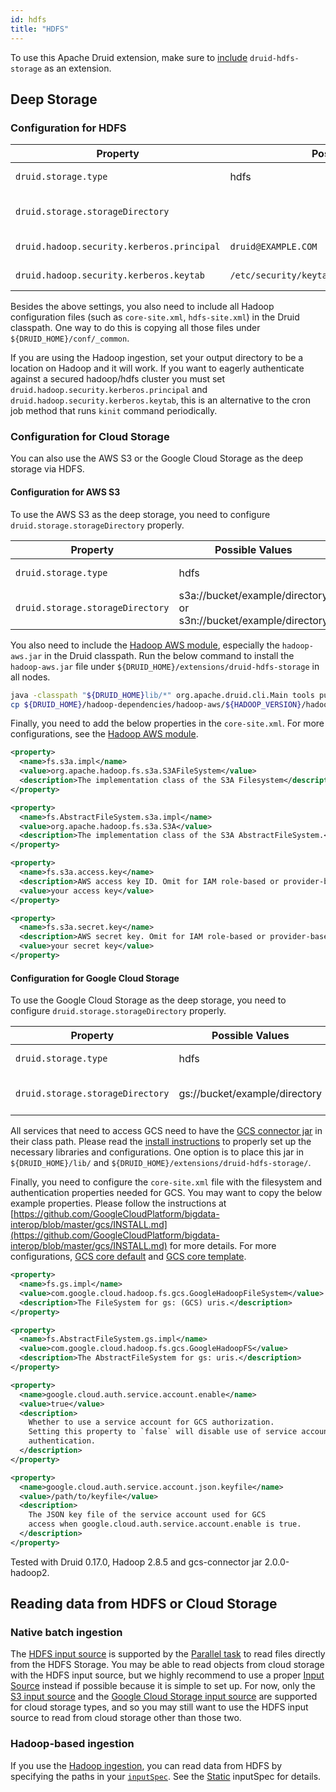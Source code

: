 ```yaml
---
id: hdfs
title: "HDFS"
---
```


<!--
  ~ Licensed to the Apache Software Foundation (ASF) under one
  ~ or more contributor license agreements.  See the NOTICE file
  ~ distributed with this work for additional information
  ~ regarding copyright ownership.  The ASF licenses this file
  ~ to you under the Apache License, Version 2.0 (the
  ~ "License"); you may not use this file except in compliance
  ~ with the License.  You may obtain a copy of the License at
  ~
  ~   http://www.apache.org/licenses/LICENSE-2.0
  ~
  ~ Unless required by applicable law or agreed to in writing,
  ~ software distributed under the License is distributed on an
  ~ "AS IS" BASIS, WITHOUT WARRANTIES OR CONDITIONS OF ANY
  ~ KIND, either express or implied.  See the License for the
  ~ specific language governing permissions and limitations
  ~ under the License.
  -->


To use this Apache Druid extension, make sure to [include](../../development/extensions.md#loading-extensions) `druid-hdfs-storage` as an extension.

## Deep Storage

### Configuration for HDFS

|Property|Possible Values|Description|Default|
|--------|---------------|-----------|-------|
|`druid.storage.type`|hdfs||Must be set.|
|`druid.storage.storageDirectory`||Directory for storing segments.|Must be set.|
|`druid.hadoop.security.kerberos.principal`|`druid@EXAMPLE.COM`| Principal user name |empty|
|`druid.hadoop.security.kerberos.keytab`|`/etc/security/keytabs/druid.headlessUser.keytab`|Path to keytab file|empty|

Besides the above settings, you also need to include all Hadoop configuration files (such as `core-site.xml`, `hdfs-site.xml`)
in the Druid classpath. One way to do this is copying all those files under `${DRUID_HOME}/conf/_common`.

If you are using the Hadoop ingestion, set your output directory to be a location on Hadoop and it will work.
If you want to eagerly authenticate against a secured hadoop/hdfs cluster you must set `druid.hadoop.security.kerberos.principal` and `druid.hadoop.security.kerberos.keytab`, this is an alternative to the cron job method that runs `kinit` command periodically.

### Configuration for Cloud Storage

You can also use the AWS S3 or the Google Cloud Storage as the deep storage via HDFS.

#### Configuration for AWS S3

To use the AWS S3 as the deep storage, you need to configure `druid.storage.storageDirectory` properly.

|Property|Possible Values|Description|Default|
|--------|---------------|-----------|-------|
|`druid.storage.type`|hdfs| |Must be set.|
|`druid.storage.storageDirectory`|s3a://bucket/example/directory or s3n://bucket/example/directory|Path to the deep storage|Must be set.|

You also need to include the [Hadoop AWS module](https://hadoop.apache.org/docs/current/hadoop-aws/tools/hadoop-aws/index.html), especially the `hadoop-aws.jar` in the Druid classpath.
Run the below command to install the `hadoop-aws.jar` file under `${DRUID_HOME}/extensions/druid-hdfs-storage` in all nodes.

```bash
java -classpath "${DRUID_HOME}lib/*" org.apache.druid.cli.Main tools pull-deps -h "org.apache.hadoop:hadoop-aws:${HADOOP_VERSION}";
cp ${DRUID_HOME}/hadoop-dependencies/hadoop-aws/${HADOOP_VERSION}/hadoop-aws-${HADOOP_VERSION}.jar ${DRUID_HOME}/extensions/druid-hdfs-storage/
```

Finally, you need to add the below properties in the `core-site.xml`.
For more configurations, see the [Hadoop AWS module](https://hadoop.apache.org/docs/current/hadoop-aws/tools/hadoop-aws/index.html).

```xml
<property>
  <name>fs.s3a.impl</name>
  <value>org.apache.hadoop.fs.s3a.S3AFileSystem</value>
  <description>The implementation class of the S3A Filesystem</description>
</property>

<property>
  <name>fs.AbstractFileSystem.s3a.impl</name>
  <value>org.apache.hadoop.fs.s3a.S3A</value>
  <description>The implementation class of the S3A AbstractFileSystem.</description>
</property>

<property>
  <name>fs.s3a.access.key</name>
  <description>AWS access key ID. Omit for IAM role-based or provider-based authentication.</description>
  <value>your access key</value>
</property>

<property>
  <name>fs.s3a.secret.key</name>
  <description>AWS secret key. Omit for IAM role-based or provider-based authentication.</description>
  <value>your secret key</value>
</property>
```

#### Configuration for Google Cloud Storage

To use the Google Cloud Storage as the deep storage, you need to configure `druid.storage.storageDirectory` properly.

|Property|Possible Values|Description|Default|
|--------|---------------|-----------|-------|
|`druid.storage.type`|hdfs||Must be set.|
|`druid.storage.storageDirectory`|gs://bucket/example/directory|Path to the deep storage|Must be set.|

All services that need to access GCS need to have the [GCS connector jar](https://cloud.google.com/dataproc/docs/concepts/connectors/cloud-storage#other_sparkhadoop_clusters) in their class path.
Please read the [install instructions](https://github.com/GoogleCloudPlatform/bigdata-interop/blob/master/gcs/INSTALL.md)
to properly set up the necessary libraries and configurations.
One option is to place this jar in `${DRUID_HOME}/lib/` and `${DRUID_HOME}/extensions/druid-hdfs-storage/`.

Finally, you need to configure the `core-site.xml` file with the filesystem
and authentication properties needed for GCS. You may want to copy the below
example properties. Please follow the instructions at
[https://github.com/GoogleCloudPlatform/bigdata-interop/blob/master/gcs/INSTALL.md](https://github.com/GoogleCloudPlatform/bigdata-interop/blob/master/gcs/INSTALL.md)
for more details.
For more configurations, [GCS core default](https://github.com/GoogleCloudPlatform/bigdata-interop/blob/master/gcs/conf/gcs-core-default.xml)
and [GCS core template](https://github.com/GoogleCloudPlatform/bdutil/blob/master/conf/hadoop2/gcs-core-template.xml).

```xml
<property>
  <name>fs.gs.impl</name>
  <value>com.google.cloud.hadoop.fs.gcs.GoogleHadoopFileSystem</value>
  <description>The FileSystem for gs: (GCS) uris.</description>
</property>

<property>
  <name>fs.AbstractFileSystem.gs.impl</name>
  <value>com.google.cloud.hadoop.fs.gcs.GoogleHadoopFS</value>
  <description>The AbstractFileSystem for gs: uris.</description>
</property>

<property>
  <name>google.cloud.auth.service.account.enable</name>
  <value>true</value>
  <description>
    Whether to use a service account for GCS authorization.
    Setting this property to `false` will disable use of service accounts for
    authentication.
  </description>
</property>

<property>
  <name>google.cloud.auth.service.account.json.keyfile</name>
  <value>/path/to/keyfile</value>
  <description>
    The JSON key file of the service account used for GCS
    access when google.cloud.auth.service.account.enable is true.
  </description>
</property>
```

Tested with Druid 0.17.0, Hadoop 2.8.5 and gcs-connector jar 2.0.0-hadoop2.

## Reading data from HDFS or Cloud Storage

### Native batch ingestion

The [HDFS input source](../../ingestion/native-batch.md#hdfs-input-source) is supported by the [Parallel task](../../ingestion/native-batch.md#parallel-task)
to read files directly from the HDFS Storage. You may be able to read objects from cloud storage
with the HDFS input source, but we highly recommend to use a proper
[Input Source](../../ingestion/native-batch.md#input-sources) instead if possible because
it is simple to set up. For now, only the [S3 input source](../../ingestion/native-batch.md#s3-input-source)
and the [Google Cloud Storage input source](../../ingestion/native-batch.md#google-cloud-storage-input-source)
are supported for cloud storage types, and so you may still want to use the HDFS input source
to read from cloud storage other than those two.

### Hadoop-based ingestion

If you use the [Hadoop ingestion](../../ingestion/hadoop.md), you can read data from HDFS
by specifying the paths in your [`inputSpec`](../../ingestion/hadoop.md#inputspec).
See the [Static](../../ingestion/hadoop.md#static) inputSpec for details.
